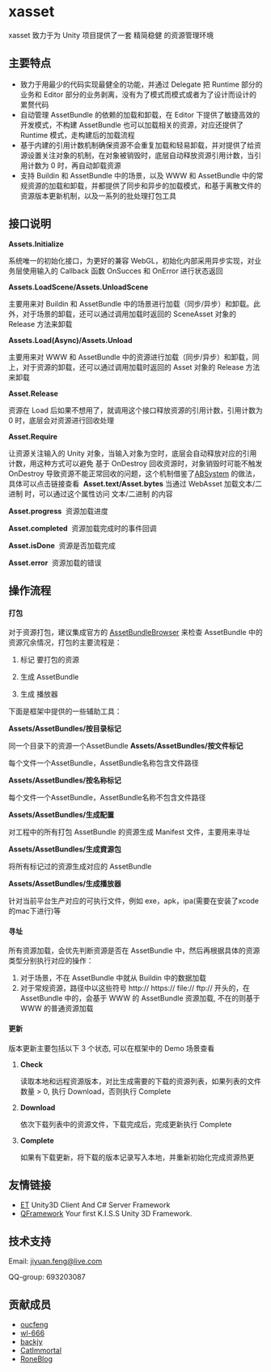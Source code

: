 # xasset
xasset 致力于为 Unity 项目提供了一套 精简稳健 的资源管理环境

## 主要特点
- 致力于用最少的代码实现最健全的功能，并通过 Delegate 把 Runtime 部分的业务和 Editor 部分的业务剥离，没有为了模式而模式或者为了设计而设计的累赘代码
- 自动管理 AssetBundle 的依赖的加载和卸载，在 Editor 下提供了敏捷高效的开发模式，不构建 AssetBundle 也可以加载相关的资源，对应还提供了 Runtime 模式，走构建后的加载流程
- 基于内建的引用计数机制确保资源不会重复加载和轻易卸载，并对提供了给资源设置关注对象的机制，在对象被销毁时，底层自动释放资源引用计数，当引用计数为 0 时，再自动卸载资源
- 支持 Buildin 和 AssetBundle 中的场景，以及 WWW 和 AssetBundle 中的常规资源的加载和卸载，并都提供了同步和异步的加载模式，和基于离散文件的资源版本更新机制，以及一系列的批处理打包工具 

## 接口说明
**Assets.Initialize** 

系统唯一的初始化接口，为更好的兼容 WebGL，初始化内部采用异步实现，对业务层使用输入的 Callback 函数 OnSucces 和 OnError 进行状态返回

**Assets.LoadScene/Assets.UnloadScene**

主要用来对 Buildin 和 AssetBundle 中的场景进行加载（同步/异步）和卸载。此外，对于场景的卸载，还可以通过调用加载时返回的 SceneAsset 对象的 Release 方法来卸载

**Assets.Load(Async)/Assets.Unload**

主要用来对 WWW 和 AssetBundle 中的资源进行加载（同步/异步）和卸载，同上，对于资源的卸载，还可以通过调用加载时返回的 Asset 对象的 Release 方法来卸载

**Asset.Release**

资源在 Load 后如果不想用了，就调用这个接口释放资源的引用计数，引用计数为 0 时，底层会对资源进行回收处理

**Asset.Require**

让资源关注输入的 Unity 对象，当输入对象为空时，底层会自动释放对应的引用计数，用这种方式可以避免 基于 OnDestroy 回收资源时，对象销毁时可能不触发 OnDestroy 导致资源不能正常回收的问题，这个机制借鉴了[ABSystem](https://github.com/tangzx/ABSystem) 的做法，具体可以点击链接查看 
​ 
**Asset.text/Asset.bytes**
​ 
当通过 WebAsset 加载文本/二进制 时，可以通过这个属性访问 文本/二进制 的内容

**Asset.progress**
​ 
资源加载进度

**Asset.completed**
​ 
资源加载完成时的事件回调

**Asset.isDone**
​ 
资源是否加载完成

**Asset.error**
​ 
资源加载的错误

## 操作流程
#### 打包
对于资源打包，建议集成官方的 [AssetBundleBrowser](https://github.com/Unity-Technologies/AssetBundles-Browser ) 来检查 AssetBundle 中的资源冗余情况，打包的主要流程是：

1. 标记 要打包的资源

2. 生成 AssetBundle

3. 生成 播放器

下面是框架中提供的一些辅助工具：

**Assets/AssetBundles/按目录标记**

同一个目录下的资源一个AssetBundle 
​ 
**Assets/AssetBundles/按文件标记**

每个文件一个AssetBundle，AssetBundle名称包含文件路径 

**Assets/AssetBundles/按名称标记**

每个文件一个AssetBundle，AssetBundle名称不包含文件路径

**Assets/AssetBundles/生成配置**

对工程中的所有打包 AssetBundle 的资源生成 Manifest 文件，主要用来寻址

**Assets/AssetBundles/生成資源包**

将所有标记过的资源生成对应的 AssetBundle

**Assets/AssetBundles/生成播放器**

针对当前平台生产对应的可执行文件，例如 exe，apk，ipa(需要在安装了xcode的mac下进行)等 

#### 寻址
所有资源加载，会优先判断资源是否在 AssetBundle 中，然后再根据具体的资源类型分别执行对应的操作： 
1. 对于场景，不在 AssetBundle 中就从 Buildin 中的数据加载    
2. 对于常规资源，路径中以这些符号 http:// https:// file:// ftp:// 开头的，在AssetBundle 中的，会基于 WWW 的 AssetBundle 资源加载, 不在的则基于 WWW 的普通资源加载

#### 更新
版本更新主要包括以下 3 个状态, 可以在框架中的 Demo 场景查看
1. **Check** 

    读取本地和远程资源版本，对比生成需要的下载的资源列表，如果列表的文件数量 > 0, 执行 Download，否则执行 Complete

2. **Download**

    依次下载列表中的资源文件，下载完成后，完成更新执行 Complete

3. **Complete**

    如果有下载更新，将下载的版本记录写入本地，并重新初始化完成资源热更

## 友情链接
 - [ET](https://github.com/egametang/ET) Unity3D Client And C# Server Framework
 - [QFramework](https://github.com/liangxiegame/QFramework) Your first K.I.S.S Unity 3D Framework.

## 技术支持
Email: jiyuan.feng@live.com

QQ-group: 693203087

## 贡献成员
- [oucfeng](https://github.com/oucfeng)
- [wl-666](https://github.com/wl-666)
- [backjy](https://github.com/backjy)
- [CatImmortal](https://github.com/CatImmortal)
- [RoneBlog](https://github.com/RoneBlog)
